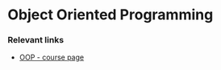 # Object Oriented Programming
### Relevant links
- [OOP - course page](https://sites.google.com/view/fii-poo/2023?authuser=0)
